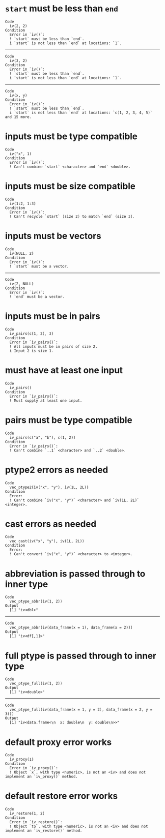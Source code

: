 # `start` must be less than `end`

    Code
      iv(2, 2)
    Condition
      Error in `iv()`:
      ! `start` must be less than `end`.
      i `start` is not less than `end` at locations: `1`.

---

    Code
      iv(3, 2)
    Condition
      Error in `iv()`:
      ! `start` must be less than `end`.
      i `start` is not less than `end` at locations: `1`.

---

    Code
      iv(x, y)
    Condition
      Error in `iv()`:
      ! `start` must be less than `end`.
      i `start` is not less than `end` at locations: `c(1, 2, 3, 4, 5)` and 15 more.

# inputs must be type compatible

    Code
      iv("x", 1)
    Condition
      Error in `iv()`:
      ! Can't combine `start` <character> and `end` <double>.

# inputs must be size compatible

    Code
      iv(1:2, 1:3)
    Condition
      Error in `iv()`:
      ! Can't recycle `start` (size 2) to match `end` (size 3).

# inputs must be vectors

    Code
      iv(NULL, 2)
    Condition
      Error in `iv()`:
      ! `start` must be a vector.

---

    Code
      iv(2, NULL)
    Condition
      Error in `iv()`:
      ! `end` must be a vector.

# inputs must be in pairs

    Code
      iv_pairs(c(1, 2), 3)
    Condition
      Error in `iv_pairs()`:
      ! All inputs must be in pairs of size 2.
      i Input 2 is size 1.

# must have at least one input

    Code
      iv_pairs()
    Condition
      Error in `iv_pairs()`:
      ! Must supply at least one input.

# pairs must be type compatible

    Code
      iv_pairs(c("a", "b"), c(1, 2))
    Condition
      Error in `iv_pairs()`:
      ! Can't combine `..1` <character> and `..2` <double>.

# ptype2 errors as needed

    Code
      vec_ptype2(iv("x", "y"), iv(1L, 2L))
    Condition
      Error:
      ! Can't combine `iv("x", "y")` <character> and `iv(1L, 2L)` <integer>.

# cast errors as needed

    Code
      vec_cast(iv("x", "y"), iv(1L, 2L))
    Condition
      Error:
      ! Can't convert `iv("x", "y")` <character> to <integer>.

# abbreviation is passed through to inner type

    Code
      vec_ptype_abbr(iv(1, 2))
    Output
      [1] "iv<dbl>"

---

    Code
      vec_ptype_abbr(iv(data_frame(x = 1), data_frame(x = 2)))
    Output
      [1] "iv<df[,1]>"

# full ptype is passed through to inner type

    Code
      vec_ptype_full(iv(1, 2))
    Output
      [1] "iv<double>"

---

    Code
      vec_ptype_full(iv(data_frame(x = 1, y = 2), data_frame(x = 2, y = 3)))
    Output
      [1] "iv<data.frame<\n  x: double\n  y: double\n>>"

# default proxy error works

    Code
      iv_proxy(1)
    Condition
      Error in `iv_proxy()`:
      ! Object `x`, with type <numeric>, is not an <iv> and does not implement an `iv_proxy()` method.

# default restore error works

    Code
      iv_restore(1, 2)
    Condition
      Error in `iv_restore()`:
      ! Object `to`, with type <numeric>, is not an <iv> and does not implement an `iv_restore()` method.

